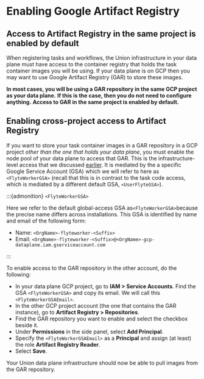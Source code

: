 # Enabling Google Artifact Registry

## Access to Artifact Registry in the same project is enabled by default

When registering tasks and workflows, the Union infrastructure in your data plane must have access to the container registry that holds the task container images you will be using.
If your data plane is on GCP then you may want to use Google Artifact Registry (GAR) to store these images.

**In most cases, you will be using a GAR repository in the same GCP project as your data plane.**
**If this is the case, then you do not need to configure anything.**
**Access to GAR in the same project is enabled by default.**

## Enabling cross-project access to Artifact Registry

If you want to store your task container images in a GAR repository in a GCP project _other than the one that holds your data plane_, you must enable the node pool of your data plane to access that GAR.
This is the infrastructure-level access that we discussed [earlier](index.md#infrastructure-level-access).
It is mediated by the a specific Google Service Account (GSA) which we will refer to here as `<FlyteWorkerGSA>`
(recall that this is in contrast to the task code access, which is mediated by a different default GSA, `<UserFlyteGSA>`).

:::{admonition} `<FlyteWorkerGSA>`

Here we refer to the default global-access GSA as`<FlyteWorkerGSA>`because the precise name differs across installations.
This GSA is identified by name and email of the following form:

* Name: `<OrgName>-flyteworker-<Suffix>`
* Email: `<OrgName>-flyteworker-<Suffix>@<OrgName>-gcp-dataplane.iam.gserviceaccount.com`

:::

To enable access to the GAR repository in the other account, do the following:

* In your data plane GCP project, go to **IAM > Service Accounts**.
Find the GSA `<FlyteWorkerGSA>` and copy its email.
We will call this `<FlyteWorkerGSAEmail>`.
* In the other GCP project account (the one that contains the GAR instance), go to **Artifact Registry > Repositories**.
* Find the GAR repository you want to enable and select the checkbox beside it.
* Under **Permissions** in the side panel, select **Add Principal**.
* Specify the `<FlyteWorkerGSAEmail>` as a **Principal** and assign (at least) the role **Artifact Registry Reader**.
* Select **Save**.

Your Union data plane infrastructure should now be able to pull images from the GAR repository.
